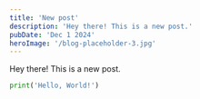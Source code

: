 ```yaml
---
title: 'New post'
description: 'Hey there! This is a new post.'
pubDate: 'Dec 1 2024'
heroImage: '/blog-placeholder-3.jpg'
---
```


Hey there! This is a new post. 

```py
print('Hello, World!')
```